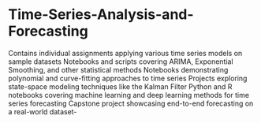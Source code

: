 # Time-Series-Analysis-and-Forecasting

Contains individual assignments applying various time series models on sample datasets
Notebooks and scripts covering ARIMA, Exponential Smoothing, and other statistical methods
Notebooks demonstrating polynomial and curve-fitting approaches to time series
Projects exploring state-space modeling techniques like the Kalman Filter
Python and R notebooks covering machine learning and deep learning methods for time series forecasting
Capstone project showcasing end-to-end forecasting on a real-world dataset- 
